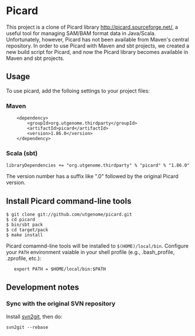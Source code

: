 Picard 
===

This project is a clone of Picard library <http://picard.sourceforge.net/>, a useful tool for managing SAM/BAM format data in Java/Scala. Unfortunately, however, Picard has not been available from Maven's central repository. In order to use Picard with Maven and sbt projects, we created a new build script for Picard, and now the Picard library becomes available in Maven and sbt projects.

## Usage
To use picard, add the folloing settings to your project files:
### Maven 
        <dependency>
            <groupId>org.utgenome.thirdparty</groupId>
            <artifactId>picard</artifactId>
            <version>1.86.0</version>
        </dependency>


### Scala (sbt)

    libraryDependencies += "org.utgenome.thirdparty" % "picard" % "1.86.0"

The version number has a suffix like ".0" followed by the original Picard version.

## Install Picard command-line tools

	$ git clone git://github.com/utgenome/picard.git
	$ cd picard
	$ bin/sbt pack
	$ cd target/pack
	$ make install

Picard comamnd-line tools will be installed to `$(HOME)/local/bin`. Configure your `PATH` environment vaiable in your shell profile (e.g., .bash_profile, .zprofile, etc.):

       export PATH = $HOME/local/bin:$PATH

## Development notes

### Sync with the original SVN repository

Install [svn2git](https://github.com/nirvdrum/svn2git), then do:

	svn2git --rebase




